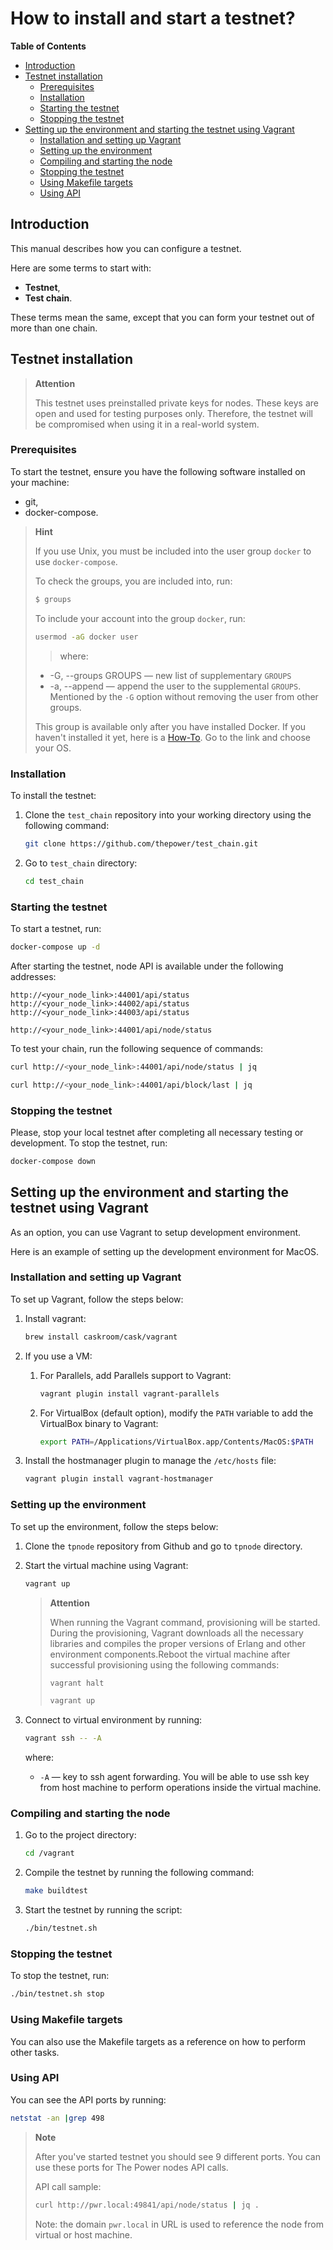 # How to install and start a testnet?

**Table of Contents**

   - [Introduction](#introduction)
   - [Testnet installation](#testnet-installation)
      - [Prerequisites](#prerequisites)
      - [Installation](#installation)
      - [Starting the testnet](#starting-the-testnet)
      - [Stopping the testnet](#stopping-the-testnet)
   - [Setting up the environment and starting the testnet using Vagrant](#setting-up-the-environment-and-starting-the-testnet-using-vagrant)
      - [Installation and setting up Vagrant](#installation-and-setting-up-vagrant)
      - [Setting up the environment](#setting-up-the-environment)
      - [Compiling and starting the node](#compiling-and-starting-the-node)
      - [Stopping the testnet](#stopping-the-testnet-1)
      - [Using Makefile targets](#using-makefile-targets)
      - [Using API](#using-api)

## Introduction

This manual describes how you can configure a testnet.

Here are some terms to start with:

- **Testnet**,
- **Test chain**.

These terms mean the same, except that you can form your testnet out of more than one chain.

## Testnet installation

> **Attention**
>
> This testnet uses preinstalled private keys for nodes. These keys are open and used for testing purposes only. Therefore, the testnet will be compromised when using it in a real-world system.

### Prerequisites

To start the testnet, ensure you have the following software installed on your machine:

- git,
- docker-compose.

> **Hint**
> 
> If you use Unix, you must be included into the user group `docker` to use `docker-compose`.
>
> To check the groups, you are included into, run:
> 
> ```bash
> $ groups
> ```
> To include your account into the group `docker`, run:
> 
> ```bash
> usermod -aG docker user
> ```
> 
> > where:
>
> -  -G, --groups GROUPS — new list of supplementary `GROUPS`
> -  -a, --append — append the user to the supplemental `GROUPS`. Mentioned by the `-G` option without removing
     the user from other groups.
> 
> This group is available only after you have installed Docker. If you haven't installed it yet, here is a [How-To](https://docs.docker.com/engine/install/). Go to the link and choose your OS.

### Installation

To install the testnet:

1. Clone the `test_chain` repository into your working directory using the following command:

   ```bash
   git clone https://github.com/thepower/test_chain.git
   ```

2. Go to `test_chain` directory:

   ```bash
   cd test_chain
   ```

### Starting the testnet

To start a testnet, run:

```bash
docker-compose up -d
```

After starting the testnet, node API is available under the following addresses:

```text
http://<your_node_link>:44001/api/status
http://<your_node_link>:44002/api/status
http://<your_node_link>:44003/api/status

http://<your_node_link>:44001/api/node/status
```

To test your chain, run the following sequence of commands:

```bash
curl http://<your_node_link>:44001/api/node/status | jq
```

```bash
curl http://<your_node_link>:44001/api/block/last | jq
```

### Stopping the testnet

Please, stop your local testnet after completing all necessary testing or development. To stop the testnet, run:

```bash
docker-compose down
```

## Setting up the environment and starting the testnet using Vagrant

As an option, you can use Vagrant to setup development environment.

Here is an example of setting up the development environment for MacOS.

### Installation and setting up Vagrant

To set up Vagrant, follow the steps below:

1. Install vagrant:

   ```bash
   brew install caskroom/cask/vagrant
   ```

2. If you use a VM:

   1. For Parallels, add Parallels support to Vagrant:

      ```bash
      vagrant plugin install vagrant-parallels
      ```

   2. For VirtualBox (default option), modify the `PATH` variable to add the VirtualBox binary to Vagrant:

      ```bash
      export PATH=/Applications/VirtualBox.app/Contents/MacOS:$PATH
      ```

3. Install the hostmanager plugin to manage the `/etc/hosts` file:

   ```bash
   vagrant plugin install vagrant-hostmanager
   ```

### Setting up the environment

To set up the environment, follow the steps below:

1. Clone the `tpnode` repository from Github and go to `tpnode` directory.

2. Start the virtual machine using Vagrant:

   ```bash
   vagrant up
   ```

   > **Attention**
   >
   > When running the Vagrant command, provisioning will be started. During the provisioning, Vagrant downloads all the necessary libraries and compiles the proper versions of Erlang and other environment components.Reboot the virtual machine after successful provisioning using the following commands:
   >
   > ```bash
   > vagrant halt
   > ```
   >
   > ```bash
   > vagrant up
   > ```

3. Connect to virtual environment by running:

   ```bash
   vagrant ssh -- -A
   ```

   where:

   - `-A` — key to ssh agent forwarding. You will be able to use ssh key from host machine to perform operations inside the virtual machine.

### Compiling and starting the node

1. Go to the project directory:

   ```bash
   cd /vagrant
   ```

2. Compile the testnet by running the following command:

   ```bash
   make buildtest
   ```

3. Start the testnet by running the script:

   ```bash
   ./bin/testnet.sh
   ```
### Stopping the testnet

To stop the testnet, run:

```bash
./bin/testnet.sh stop
```

### Using Makefile targets

You can also use the Makefile targets as a reference on how to perform other tasks.

### Using API

You can see the API ports by running:

```bash
netstat -an |grep 498
```

> **Note**
>
> After you've started testnet you should see 9 different ports. You can use these ports for The Power nodes API calls.
>
> API call sample:
>
> ```bash
> curl http://pwr.local:49841/api/node/status | jq .
> ```
>
> Note: the domain `pwr.local` in URL is used to reference the node from virtual or host machine.

